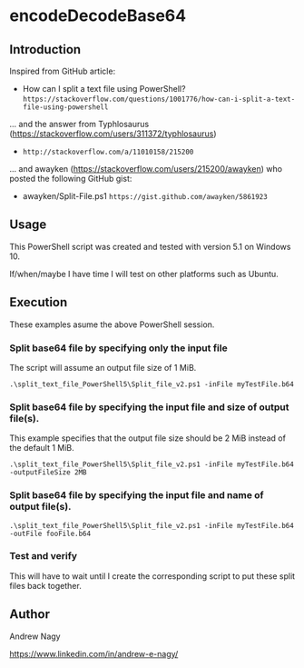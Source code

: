 # encodeDecodeBase64

## Introduction


Inspired from GitHub article:

* How can I split a text file using PowerShell?
 `https://stackoverflow.com/questions/1001776/how-can-i-split-a-text-file-using-powershell`

... and the answer from Typhlosaurus (https://stackoverflow.com/users/311372/typhlosaurus)

* `http://stackoverflow.com/a/11010158/215200`

... and awayken (https://stackoverflow.com/users/215200/awayken) who posted the following GitHub gist:

* awayken/Split-File.ps1
  `https://gist.github.com/awayken/5861923`

## Usage

This PowerShell script was created and tested with version 5.1 on Windows 10.

If/when/maybe I have time I will test on other platforms such as Ubuntu.

## Execution

These examples asume the above PowerShell session.

### Split base64 file by specifying only the input file

The script will assume an output file size of 1 MiB.

`.\split_text_file_PowerShell5\Split_file_v2.ps1 -inFile myTestFile.b64`

### Split base64 file by specifying the input file and size of output file(s).

This example specifies that the output file size should be 2 MiB instead of the default 1 MiB.

`.\split_text_file_PowerShell5\Split_file_v2.ps1 -inFile myTestFile.b64 -outputFileSize 2MB`

### Split base64 file by specifying the input file and name of output file(s).

`.\split_text_file_PowerShell5\Split_file_v2.ps1 -inFile myTestFile.b64 -outFile fooFile.b64`

### Test and verify

This will have to wait until I create the corresponding script to put these split files back together.

## Author

Andrew Nagy

https://www.linkedin.com/in/andrew-e-nagy/
